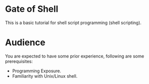 # Gate of Shell 

This is a basic tutorial for shell script programming (shell scripting). 

# Audience 

You are expected to have some prior experience, following are some prerequisites: 

- Programming Exposure.
- Familiarity with Unix/Linux shell.

